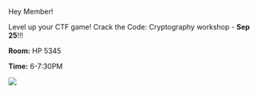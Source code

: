 <!-- title: Workshop: Crack the Code -->
<!-- author: Club Executive -->

Hey Member!

Level up your CTF game! Crack the Code: Cryptography workshop - **Sep 25**!!! 

**Room:** HP 5345

**Time:** 6-7:30PM

![](/img/workshops/crackthecode.png)
